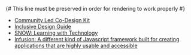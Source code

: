 {# This line must be preserved in order for rendering to work properly #}
- [Community Led Co-Design Kit](https://co-design.inclusivedesign.ca/)
- [Inclusive Design Guide](https://guide.inclusivedesign.ca/)
- [SNOW: Learning with Technology](https://snow.idrc.ocadu.ca/)
- [Infusion: A different kind of Javascript framework built for creating applications that are highly usable and accessible](https://fluidproject.org/infusion.html)
